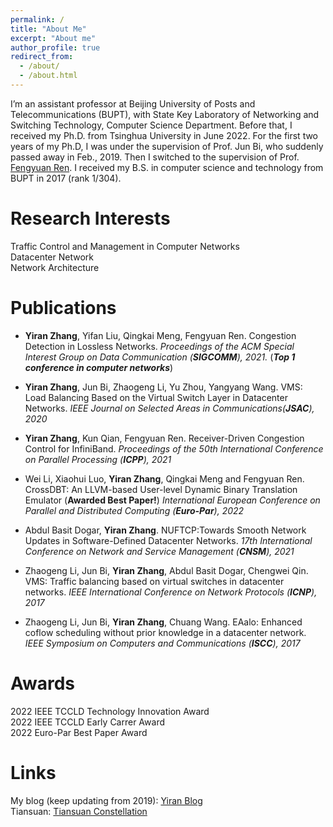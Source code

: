 ```yaml
---
permalink: /
title: "About Me"
excerpt: "About me"
author_profile: true
redirect_from: 
  - /about/
  - /about.html
---
```


I’m an assistant professor at Beijing University of Posts and Telecommunications (BUPT), with State Key Laboratory of Networking and Switching Technology, Computer Science Department. Before that, I received my Ph.D. from Tsinghua University in June 2022. For the first two years of my Ph.D, I was under the supervision of Prof. Jun Bi, who suddenly passed away in Feb., 2019. Then I switched to the supervision of Prof. [Fengyuan Ren](https://nns.cs.tsinghua.edu.cn/personal/renfy/renfy.html). I received my B.S. in computer science and technology from BUPT in 2017 (rank 1/304).

Research Interests
======
Traffic Control and Management in Computer Networks  
Datacenter Network  
Network Architecture  


Publications
======

- **Yiran Zhang**, Yifan Liu, Qingkai Meng, Fengyuan Ren. Congestion Detection in Lossless Networks. *Proceedings of the ACM Special Interest Group on Data Communication (**SIGCOMM**), 2021.* (***Top 1 conference in computer networks***)

- **Yiran Zhang**, Jun Bi, Zhaogeng Li, Yu Zhou, Yangyang Wang. VMS: Load Balancing Based on the Virtual Switch Layer in Datacenter Networks. *IEEE Journal on Selected Areas in Communications(**JSAC**), 2020*

- **Yiran Zhang**, Kun Qian, Fengyuan Ren. Receiver-Driven Congestion Control for InfiniBand. *Proceedings of the 50th International Conference on Parallel Processing (**ICPP**), 2021*

- Wei Li, Xiaohui Luo, **Yiran Zhang**, Qingkai Meng and Fengyuan Ren. CrossDBT: An LLVM-based User-level Dynamic Binary Translation Emulator  (**Awarded Best Paper!**)  *International European Conference on Parallel and Distributed Computing (**Euro-Par**), 2022*
   
- Abdul Basit Dogar, **Yiran Zhang**. NUFTCP:Towards Smooth Network Updates in Software-Defined Datacenter Networks. *17th International Conference on Network and Service Management (**CNSM**), 2021*

- Zhaogeng Li, Jun Bi, **Yiran Zhang**, Abdul Basit Dogar, Chengwei Qin. VMS: Traffic balancing based on virtual switches in datacenter networks. *IEEE International Conference on Network Protocols (**ICNP**), 2017*

- Zhaogeng Li, Jun Bi, **Yiran Zhang**, Chuang Wang. EAalo: Enhanced coflow scheduling without prior knowledge in a datacenter network. *IEEE Symposium on Computers and Communications (**ISCC**), 2017*




Awards
======
2022 IEEE TCCLD Technology Innovation Award  
2022 IEEE TCCLD Early Carrer Award  
2022 Euro-Par Best Paper Award


Links
======
My blog (keep updating from 2019): [Yiran Blog](https://yi-ran.github.io/)  
Tiansuan: [Tiansuan Constellation](http://www.tiansuan.org.cn/)
